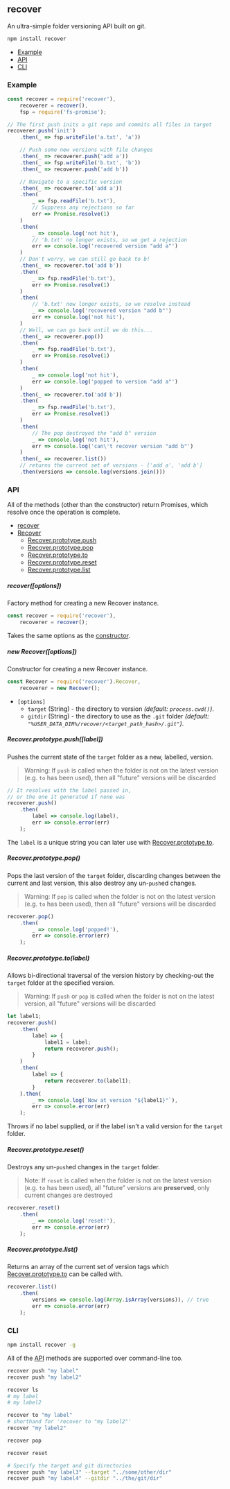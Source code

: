## recover
An ultra-simple folder versioning API built on git.

```sh
npm install recover
```

- [Example](#example)
- [API](#api)
- [CLI](#cli)

### Example
```js
const recover = require('recover'),
    recoverer = recover(),
    fsp = require('fs-promise');

// The first push inits a git repo and commits all files in target
recoverer.push('init')
    .then(_ => fsp.writeFile('a.txt', 'a'))

    // Push some new versions with file changes
    .then(_ => recoverer.push('add a'))
    .then(_ => fsp.writeFile('b.txt', 'b'))
    .then(_ => recoverer.push('add b'))

    // Navigate to a specific version
    .then(_ => recoverer.to('add a'))
    .then(
        _ => fsp.readFile('b.txt'),
        // Suppress any rejections so far
        err => Promise.resolve(1)
    )
    .then(
        _ => console.log('not hit'),
        // 'b.txt' no longer exists, so we get a rejection
        err => console.log('recovered version "add a"')
    )
    // Don't worry, we can still go back to b!
    .then(_ => recoverer.to('add b'))
    .then(
        _ => fsp.readFile('b.txt'),
        err => Promise.resolve(1)
    )
    .then(
        // 'b.txt' now longer exists, so we resolve instead
        _ => console.log('recovered version "add b"')
        err => console.log('not hit'),
    )
    // Well, we can go back until we do this...
    .then(_ => recoverer.pop())
    .then(
        _ => fsp.readFile('b.txt'),
        err => Promise.resolve(1)
    )
    .then(
        _ => console.log('not hit'),
        err => console.log('popped to version "add a"')
    )
    .then(_ => recoverer.to('add b'))
    .then(
        _ => fsp.readFile('b.txt'),
        err => Promise.resolve(1)
    )
    .then(
        // The pop destroyed the "add b" version
        _ => console.log('not hit'),
        err => console.log('can\'t recover version "add b"')
    )
    .then(_ => recoverer.list())
    // returns the current set of versions - ['add a', 'add b']
    .then(versions => console.log(versions.join()))

```

### API
All of the methods (other than the constructor) return Promises, which resolve once the operation is complete.

- [recover](#recoveroptions)
- [Recover](#new-recoveroptions)
    - [Recover.prototype.push](#recoverprototypepushlabel)
    - [Recover.prototype.pop](#recoverprototypepop)
    - [Recover.prototype.to](#recoverprototypetolabel)
    - [Recover.prototype.reset](#recoverprototypereset)
    - [Recover.prototype.list](#recoverprototypelist)

##### recover([options])
Factory method for creating a new Recover instance.

```js
const recover = require('recover'),
    recoverer = recover();
```
Takes the same options as the [constructor](#new-recoveroptions).

##### new Recover([options])
Constructor for creating a new Recover instance.

 ```js
 const Recover = require('recover').Recover,
     recoverer = new Recover();
 ```
  - `[options]`
    - `target` (String) - the directory to version *(default: `process.cwd()`)*.
    - `gitdir` (String) - the directory to use as the `.git` folder *(default: `"%USER_DATA_DIR%/recover/<target_path_hash>/.git"`)*.

##### Recover.prototype.push([label])
Pushes the current state of the `target` folder as a new, labelled, version.

> Warning: If `push` is called when the folder is not on the latest version (e.g. `to` has been used), then all "future" versions will be discarded

```js
// It resolves with the label passed in,
// or the one it generated if none was
recoverer.push()
    .then(
        label => console.log(label),
        err => console.error(err)
    );
```
The `label` is a unique string you can later use with [Recover.prototype.to](#recoverprototypetolabel).

##### Recover.prototype.pop()
Pops the last version of the `target` folder, discarding changes between the current and last version, this also destroy any un-`push`ed changes.

> Warning: If `pop` is called when the folder is not on the latest version (e.g. `to` has been used), then all "future" versions will be discarded

```js
recoverer.pop()
    .then(
        _ => console.log('popped!'),
        err => console.error(err)
    );
```

##### Recover.prototype.to(label)
Allows bi-directional traversal of the version history by checking-out the `target` folder at the specified version.

> Warning: If `push` or `pop` is called when the folder is not on the latest version, all "future" versions will be discarded

```js
let label1;
recoverer.push()
    .then(
        label => {
            label1 = label;
            return recoverer.push();
        }
    )
    .then(
        label => {
            return recoverer.to(label1);
        }
    ).then(
        _ => console.log(`Now at version "${label1}"`),
        err => console.error(err)
    );

```
Throws if no label supplied, or if the label isn't a valid version for the `target` folder.

##### Recover.prototype.reset()
Destroys any un-`push`ed changes in the `target` folder.

> Note: If `reset` is called when the folder is not on the latest version (e.g. `to` has been used), all "future" versions are **preserved**, only current changes are destroyed

```js
recoverer.reset()
    .then(
        _ => console.log('reset!'),
        err => console.error(err)
    );
```

##### Recover.prototype.list()
Returns an array of the current set of version tags which [Recover.prototype.to](#recoverprototypetolabel) can be called with.

```js
recoverer.list()
    .then(
        versions => console.log(Array.isArray(versions)), // true
        err => console.error(err)
    );
```

### CLI
```sh
npm install recover -g
```

All of the [API](#api) methods are supported over command-line too.

```sh
recover push "my label"
recover push "my label2"

recover ls
# my label
# my label2

recover to "my label"
# shorthand for 'recover to "my label2"'
recover "my label2"

recover pop

recover reset

# Specify the target and git directories
recover push "my label3" --target "../some/other/dir"
recover push "my label4" --gitdir "../the/git/dir"
```

